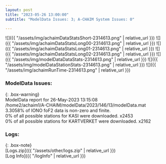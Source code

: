 ```yaml
---
layout: post
title: "2023-05-26 13:00:00"
subtitle: "ModelData Issues: 3; A-CHAIM System Issues: 0"

---
```


![]({{ "/assets/img/achaimDataStatsShort-2314613.png" | relative_url }})
![]({{ "/assets/img/achaimDataStatsLong00-2314613.png" | relative_url }})
![]({{ "/assets/img/achaimDataStatsLong01-2314613.png" | relative_url }})
![]({{ "/assets/img/achaimDataStatsLong02-2314613.png" | relative_url }})
![]({{ "/assets/img/modelDataDataStats-2314613.png" | relative_url }})
![]({{ "/assets/img/modelDataStationStats-2314613.png" | relative_url }})
![]({{ "/assets/img/achaimRunTime-2314613.png" | relative_url }})


### ModelData Issues:  
  
{: .box-warning}  
 ModelData report for 26-May-2023 13:15:08   
 /home2/achaim1/A-CHAIM/modelData/2023/146/13/modelData.mat   
 3.3058% of IONO foF2 data is non-zero and finite.   
 0% of all possible stations for KASI were downloaded. x2453   
 0% of all possible stations for KARTVERKET were downloaded. x2162   
  


### Logs:  
  
{: .box-note}  
[Logs.zip]({{ "/assets/other/logs.zip" | relative_url }})  
[Log Info]({{ "/logInfo" | relative_url }})  
